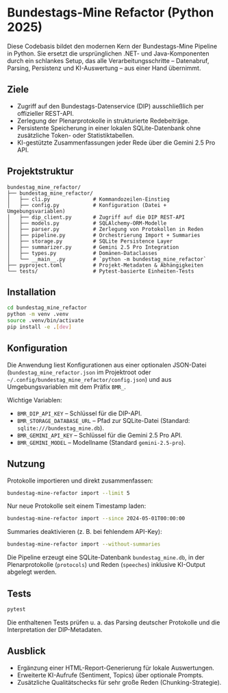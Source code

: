 # Bundestags-Mine Refactor (Python 2025)

Diese Codebasis bildet den modernen Kern der Bundestags-Mine Pipeline in Python.
Sie ersetzt die ursprünglichen .NET- und Java-Komponenten durch ein schlankes
Setup, das alle Verarbeitungsschritte – Datenabruf, Parsing, Persistenz und
KI-Auswertung – aus einer Hand übernimmt.

## Ziele

* Zugriff auf den Bundestags-Datenservice (DIP) ausschließlich per offizieller
  REST-API.
* Zerlegung der Plenarprotokolle in strukturierte Redebeiträge.
* Persistente Speicherung in einer lokalen SQLite-Datenbank ohne zusätzliche
  Token- oder Statistiktabellen.
* KI-gestützte Zusammenfassungen jeder Rede über die Gemini 2.5 Pro API.

## Projektstruktur

```
bundestag_mine_refactor/
├── bundestag_mine_refactor/
│   ├── cli.py              # Kommandozeilen-Einstieg
│   ├── config.py           # Konfiguration (Datei + Umgebungsvariablen)
│   ├── dip_client.py       # Zugriff auf die DIP REST-API
│   ├── models.py           # SQLAlchemy-ORM-Modelle
│   ├── parser.py           # Zerlegung von Protokollen in Reden
│   ├── pipeline.py         # Orchestrierung Import + Summaries
│   ├── storage.py          # SQLite Persistence Layer
│   ├── summarizer.py       # Gemini 2.5 Pro Integration
│   ├── types.py            # Domänen-Dataclasses
│   └── __main__.py         # `python -m bundestag_mine_refactor`
├── pyproject.toml          # Projekt-Metadaten & Abhängigkeiten
└── tests/                  # Pytest-basierte Einheiten-Tests
```

## Installation

```bash
cd bundestag_mine_refactor
python -m venv .venv
source .venv/bin/activate
pip install -e .[dev]
```

## Konfiguration

Die Anwendung liest Konfigurationen aus einer optionalen JSON-Datei
(`bundestag_mine_refactor.json` im Projektroot oder `~/.config/bundestag_mine_refactor/config.json`)
und aus Umgebungsvariablen mit dem Präfix `BMR_`.

Wichtige Variablen:

* `BMR_DIP_API_KEY` – Schlüssel für die DIP-API.
* `BMR_STORAGE_DATABASE_URL` – Pfad zur SQLite-Datei (Standard: `sqlite:///bundestag_mine.db`).
* `BMR_GEMINI_API_KEY` – Schlüssel für die Gemini 2.5 Pro API.
* `BMR_GEMINI_MODEL` – Modellname (Standard `gemini-2.5-pro`).

## Nutzung

Protokolle importieren und direkt zusammenfassen:

```bash
bundestag-mine-refactor import --limit 5
```

Nur neue Protokolle seit einem Timestamp laden:

```bash
bundestag-mine-refactor import --since 2024-05-01T00:00:00
```

Summaries deaktivieren (z. B. bei fehlendem API-Key):

```bash
bundestag-mine-refactor import --without-summaries
```

Die Pipeline erzeugt eine SQLite-Datenbank `bundestag_mine.db`, in der
Plenarprotokolle (`protocols`) und Reden (`speeches`) inklusive KI-Output
abgelegt werden.

## Tests

```bash
pytest
```

Die enthaltenen Tests prüfen u. a. das Parsing deutscher Protokolle und die
Interpretation der DIP-Metadaten.

## Ausblick

* Ergänzung einer HTML-Report-Generierung für lokale Auswertungen.
* Erweiterte KI-Aufrufe (Sentiment, Topics) über optionale Prompts.
* Zusätzliche Qualitätschecks für sehr große Reden (Chunking-Strategie).
